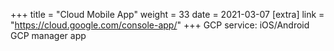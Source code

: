 +++
title = "Cloud Mobile App"
weight = 33
date = 2021-03-07
[extra]
link = "https://cloud.google.com/console-app/"
+++
GCP service: iOS/Android GCP manager app

